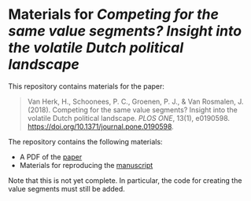 # Materials for *Competing for the same value segments? Insight into the volatile Dutch political landscape*

This repository contains materials for the paper:

> Van Herk, H., Schoonees, P. C., Groenen, P. J., & Van Rosmalen, J. (2018). Competing for the same value segments? Insight into the volatile Dutch political landscape. *PLOS ONE*, 13(1), e0190598. https://doi.org/10.1371/journal.pone.0190598.

The repository contains the following materials:

 - A PDF of the [paper](paper.pdf)
 - Materials for reproducing the [manuscript](manuscript/)

Note that this is not yet complete. In particular, the code for creating the value segments must still be added.
